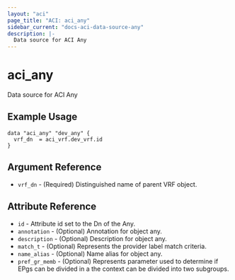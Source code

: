 ```yaml
---
layout: "aci"
page_title: "ACI: aci_any"
sidebar_current: "docs-aci-data-source-any"
description: |-
  Data source for ACI Any
---
```


# aci_any

Data source for ACI Any

## Example Usage

```hcl
data "aci_any" "dev_any" {
  vrf_dn  = aci_vrf.dev_vrf.id
}
```

## Argument Reference

- `vrf_dn` - (Required) Distinguished name of parent VRF object.

## Attribute Reference

- `id` - Attribute id set to the Dn of the Any.
- `annotation` - (Optional) Annotation for object any.
- `description` - (Optional) Description for object any.
- `match_t` - (Optional) Represents the provider label match criteria.
- `name_alias` - (Optional) Name alias for object any.
- `pref_gr_memb` - (Optional) Represents parameter used to determine if EPgs can be divided in a the context can be divided into two subgroups.
